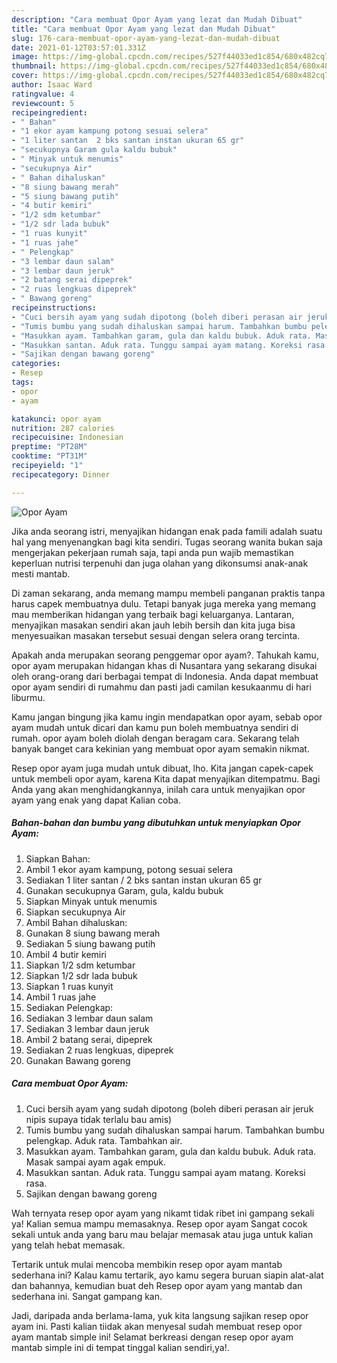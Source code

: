 ```yaml
---
description: "Cara membuat Opor Ayam yang lezat dan Mudah Dibuat"
title: "Cara membuat Opor Ayam yang lezat dan Mudah Dibuat"
slug: 176-cara-membuat-opor-ayam-yang-lezat-dan-mudah-dibuat
date: 2021-01-12T03:57:01.331Z
image: https://img-global.cpcdn.com/recipes/527f44033ed1c854/680x482cq70/opor-ayam-foto-resep-utama.jpg
thumbnail: https://img-global.cpcdn.com/recipes/527f44033ed1c854/680x482cq70/opor-ayam-foto-resep-utama.jpg
cover: https://img-global.cpcdn.com/recipes/527f44033ed1c854/680x482cq70/opor-ayam-foto-resep-utama.jpg
author: Isaac Ward
ratingvalue: 4
reviewcount: 5
recipeingredient:
- " Bahan"
- "1 ekor ayam kampung potong sesuai selera"
- "1 liter santan  2 bks santan instan ukuran 65 gr"
- "secukupnya Garam gula kaldu bubuk"
- " Minyak untuk menumis"
- "secukupnya Air"
- " Bahan dihaluskan"
- "8 siung bawang merah"
- "5 siung bawang putih"
- "4 butir kemiri"
- "1/2 sdm ketumbar"
- "1/2 sdr lada bubuk"
- "1 ruas kunyit"
- "1 ruas jahe"
- " Pelengkap"
- "3 lembar daun salam"
- "3 lembar daun jeruk"
- "2 batang serai dipeprek"
- "2 ruas lengkuas dipeprek"
- " Bawang goreng"
recipeinstructions:
- "Cuci bersih ayam yang sudah dipotong (boleh diberi perasan air jeruk nipis supaya tidak terlalu bau amis)"
- "Tumis bumbu yang sudah dihaluskan sampai harum. Tambahkan bumbu pelengkap. Aduk rata. Tambahkan air."
- "Masukkan ayam. Tambahkan garam, gula dan kaldu bubuk. Aduk rata. Masak sampai ayam agak empuk."
- "Masukkan santan. Aduk rata. Tunggu sampai ayam matang. Koreksi rasa."
- "Sajikan dengan bawang goreng"
categories:
- Resep
tags:
- opor
- ayam

katakunci: opor ayam 
nutrition: 287 calories
recipecuisine: Indonesian
preptime: "PT28M"
cooktime: "PT31M"
recipeyield: "1"
recipecategory: Dinner

---
```



![Opor Ayam](https://img-global.cpcdn.com/recipes/527f44033ed1c854/680x482cq70/opor-ayam-foto-resep-utama.jpg)

Jika anda seorang istri, menyajikan hidangan enak pada famili adalah suatu hal yang menyenangkan bagi kita sendiri. Tugas seorang  wanita bukan saja mengerjakan pekerjaan rumah saja, tapi anda pun wajib memastikan keperluan nutrisi terpenuhi dan juga olahan yang dikonsumsi anak-anak mesti mantab.

Di zaman  sekarang, anda memang mampu membeli panganan praktis tanpa harus capek membuatnya dulu. Tetapi banyak juga mereka yang memang mau memberikan hidangan yang terbaik bagi keluarganya. Lantaran, menyajikan masakan sendiri akan jauh lebih bersih dan kita juga bisa menyesuaikan masakan tersebut sesuai dengan selera orang tercinta. 



Apakah anda merupakan seorang penggemar opor ayam?. Tahukah kamu, opor ayam merupakan hidangan khas di Nusantara yang sekarang disukai oleh orang-orang dari berbagai tempat di Indonesia. Anda dapat membuat opor ayam sendiri di rumahmu dan pasti jadi camilan kesukaanmu di hari liburmu.

Kamu jangan bingung jika kamu ingin mendapatkan opor ayam, sebab opor ayam mudah untuk dicari dan kamu pun boleh membuatnya sendiri di rumah. opor ayam boleh diolah dengan beragam cara. Sekarang telah banyak banget cara kekinian yang membuat opor ayam semakin nikmat.

Resep opor ayam juga mudah untuk dibuat, lho. Kita jangan capek-capek untuk membeli opor ayam, karena Kita dapat menyajikan ditempatmu. Bagi Anda yang akan menghidangkannya, inilah cara untuk menyajikan opor ayam yang enak yang dapat Kalian coba.

<!--inarticleads1-->

##### Bahan-bahan dan bumbu yang dibutuhkan untuk menyiapkan Opor Ayam:

1. Siapkan  Bahan:
1. Ambil 1 ekor ayam kampung, potong sesuai selera
1. Sediakan 1 liter santan / 2 bks santan instan ukuran 65 gr
1. Gunakan secukupnya Garam, gula, kaldu bubuk
1. Siapkan  Minyak untuk menumis
1. Siapkan secukupnya Air
1. Ambil  Bahan dihaluskan:
1. Gunakan 8 siung bawang merah
1. Sediakan 5 siung bawang putih
1. Ambil 4 butir kemiri
1. Siapkan 1/2 sdm ketumbar
1. Siapkan 1/2 sdr lada bubuk
1. Siapkan 1 ruas kunyit
1. Ambil 1 ruas jahe
1. Sediakan  Pelengkap:
1. Sediakan 3 lembar daun salam
1. Sediakan 3 lembar daun jeruk
1. Ambil 2 batang serai, dipeprek
1. Sediakan 2 ruas lengkuas, dipeprek
1. Gunakan  Bawang goreng




<!--inarticleads2-->

##### Cara membuat Opor Ayam:

1. Cuci bersih ayam yang sudah dipotong (boleh diberi perasan air jeruk nipis supaya tidak terlalu bau amis)
1. Tumis bumbu yang sudah dihaluskan sampai harum. Tambahkan bumbu pelengkap. Aduk rata. Tambahkan air.
1. Masukkan ayam. Tambahkan garam, gula dan kaldu bubuk. Aduk rata. Masak sampai ayam agak empuk.
1. Masukkan santan. Aduk rata. Tunggu sampai ayam matang. Koreksi rasa.
1. Sajikan dengan bawang goreng




Wah ternyata resep opor ayam yang nikamt tidak ribet ini gampang sekali ya! Kalian semua mampu memasaknya. Resep opor ayam Sangat cocok sekali untuk anda yang baru mau belajar memasak atau juga untuk kalian yang telah hebat memasak.

Tertarik untuk mulai mencoba membikin resep opor ayam mantab sederhana ini? Kalau kamu tertarik, ayo kamu segera buruan siapin alat-alat dan bahannya, kemudian buat deh Resep opor ayam yang mantab dan sederhana ini. Sangat gampang kan. 

Jadi, daripada anda berlama-lama, yuk kita langsung sajikan resep opor ayam ini. Pasti kalian tiidak akan menyesal sudah membuat resep opor ayam mantab simple ini! Selamat berkreasi dengan resep opor ayam mantab simple ini di tempat tinggal kalian sendiri,ya!.

